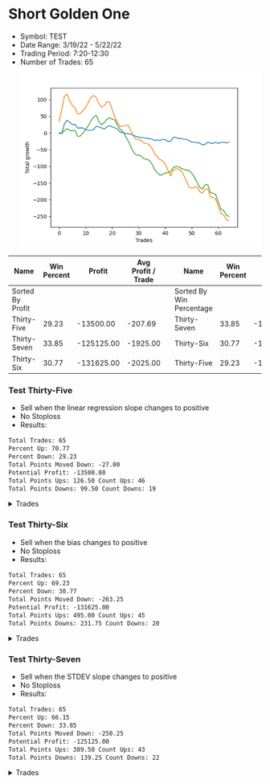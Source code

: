 # Short Golden One 
- Symbol: TEST
- Date Range: 3/19/22 - 5/22/22
- Trading Period: 7:20-12:30
- Number of Trades: 65
![Plot](ShortGoldenOneTEST.png)

| Name | Win Percent | Profit | Avg Profit / Trade |     | Name | Win Percent | Profit | Avg Profit / Trade |
| ---- | ----------- | ------ | ------------------ | --- | ---- | ----------- | ------ | ------------------ |
| Sorted By <br> Profit | | | | | Sorted By <br> Win Percentage ||||
| Thirty-Five | 29.23 | -13500.00 | -207.69 |     | Thirty-Seven | 33.85 | -125125.00 | -1925.00 |
| Thirty-Seven | 33.85 | -125125.00 | -1925.00 |     | Thirty-Six | 30.77 | -131625.00 | -2025.00 |
| Thirty-Six | 30.77 | -131625.00 | -2025.00 |     | Thirty-Five | 29.23 | -13500.00 | -207.69 |

### Test Thirty-Five
* Sell when the linear regression slope changes to positive
* No Stoploss
* Results:
```
Total Trades: 65
Percent Up: 70.77
Percent Down: 29.23
Total Points Moved Down: -27.00
Potential Profit: -13500.00
Total Points Ups: 126.50 Count Ups: 46
Total Points Downs: 99.50 Count Downs: 19
```

<details><summary>Trades</summary>

<code>In: 2022-07-01 06:54:00		Out: 2022-07-01 06:56:05		Total Position Time: 02:05		Total Move Down: -1.50		Total to Date: 1.50</code> <br />
<code>In: 2022-07-01 06:59:00		Out: 2022-07-01 07:02:05		Total Position Time: 03:05		Total Move Down: -0.50		Total to Date: 2.00</code> <br />
<code>In: 2022-07-01 07:03:00		Out: 2022-07-01 07:22:05		Total Position Time: 19:05		Total Move Down: 30.00		Total to Date: -28.00</code> <br />
<code>In: 2022-07-01 07:26:00		Out: 2022-07-01 07:42:05		Total Position Time: 16:05		Total Move Down: 10.00		Total to Date: -38.00</code> <br />
<code>In: 2022-07-01 07:52:00		Out: 2022-07-01 07:54:05		Total Position Time: 02:05		Total Move Down: -6.25		Total to Date: -31.75</code> <br />
<code>In: 2022-07-01 07:55:00		Out: 2022-07-01 07:57:05		Total Position Time: 02:05		Total Move Down: -7.00		Total to Date: -24.75</code> <br />
<code>In: 2022-07-01 08:00:00		Out: 2022-07-01 08:02:05		Total Position Time: 02:05		Total Move Down: 1.00		Total to Date: -25.75</code> <br />
<code>In: 2022-07-01 08:04:00		Out: 2022-07-01 08:07:05		Total Position Time: 03:05		Total Move Down: -11.25		Total to Date: -14.50</code> <br />
<code>In: 2022-07-01 08:20:00		Out: 2022-07-01 08:21:05		Total Position Time: 01:05		Total Move Down: 0.50		Total to Date: -15.00</code> <br />
<code>In: 2022-07-01 08:22:00		Out: 2022-07-01 08:31:05		Total Position Time: 09:05		Total Move Down: -0.25		Total to Date: -14.75</code> <br />
<code>In: 2022-07-01 08:40:00		Out: 2022-07-01 08:41:05		Total Position Time: 01:05		Total Move Down: -4.50		Total to Date: -10.25</code> <br />
<code>In: 2022-07-01 08:42:00		Out: 2022-07-01 08:43:05		Total Position Time: 01:05		Total Move Down: -2.25		Total to Date: -8.00</code> <br />
<code>In: 2022-07-01 08:44:00		Out: 2022-07-01 08:48:05		Total Position Time: 04:05		Total Move Down: -0.00		Total to Date: -8.00</code> <br />
<code>In: 2022-07-01 08:49:00		Out: 2022-07-01 08:50:05		Total Position Time: 01:05		Total Move Down: 2.00		Total to Date: -10.00</code> <br />
<code>In: 2022-07-01 08:51:00		Out: 2022-07-01 09:02:05		Total Position Time: 11:05		Total Move Down: 10.25		Total to Date: -20.25</code> <br />
<code>In: 2022-07-01 09:03:00		Out: 2022-07-01 09:04:05		Total Position Time: 01:05		Total Move Down: -2.00		Total to Date: -18.25</code> <br />
<code>In: 2022-07-01 09:13:00		Out: 2022-07-01 09:14:05		Total Position Time: 01:05		Total Move Down: -3.50		Total to Date: -14.75</code> <br />
<code>In: 2022-07-01 09:27:00		Out: 2022-07-01 09:32:05		Total Position Time: 05:05		Total Move Down: -3.25		Total to Date: -11.50</code> <br />
<code>In: 2022-07-01 09:33:00		Out: 2022-07-01 09:50:05		Total Position Time: 17:05		Total Move Down: 6.50		Total to Date: -18.00</code> <br />
<code>In: 2022-07-01 09:57:00		Out: 2022-07-01 10:09:05		Total Position Time: 12:05		Total Move Down: 3.75		Total to Date: -21.75</code> <br />
<code>In: 2022-07-01 10:18:00		Out: 2022-07-01 10:19:05		Total Position Time: 01:05		Total Move Down: -3.75		Total to Date: -18.00</code> <br />
<code>In: 2022-07-01 10:23:00		Out: 2022-07-01 10:24:05		Total Position Time: 01:05		Total Move Down: -2.75		Total to Date: -15.25</code> <br />
<code>In: 2022-07-01 10:27:00		Out: 2022-07-01 10:28:05		Total Position Time: 01:05		Total Move Down: -3.75		Total to Date: -11.50</code> <br />
<code>In: 2022-07-01 10:36:00		Out: 2022-07-01 10:39:05		Total Position Time: 03:05		Total Move Down: -9.25		Total to Date: -2.25</code> <br />
<code>In: 2022-07-01 10:52:00		Out: 2022-07-01 10:53:05		Total Position Time: 01:05		Total Move Down: -1.00		Total to Date: -1.25</code> <br />
<code>In: 2022-07-01 10:55:00		Out: 2022-07-01 11:00:05		Total Position Time: 05:05		Total Move Down: -3.00		Total to Date: 1.75</code> <br />
<code>In: 2022-07-01 11:02:00		Out: 2022-07-01 11:03:05		Total Position Time: 01:05		Total Move Down: -0.25		Total to Date: 2.00</code> <br />
<code>In: 2022-07-01 11:05:00		Out: 2022-07-01 11:07:05		Total Position Time: 02:05		Total Move Down: -2.00		Total to Date: 4.00</code> <br />
<code>In: 2022-07-01 11:08:00		Out: 2022-07-01 11:15:05		Total Position Time: 07:05		Total Move Down: -2.75		Total to Date: 6.75</code> <br />
<code>In: 2022-07-01 11:30:00		Out: 2022-07-01 11:32:05		Total Position Time: 02:05		Total Move Down: -4.00		Total to Date: 10.75</code> <br />
<code>In: 2022-07-01 11:33:00		Out: 2022-07-01 11:34:05		Total Position Time: 01:05		Total Move Down: -2.25		Total to Date: 13.00</code> <br />
<code>In: 2022-07-01 11:37:00		Out: 2022-07-01 11:39:05		Total Position Time: 02:05		Total Move Down: -0.50		Total to Date: 13.50</code> <br />
<code>In: 2022-07-01 11:43:00		Out: 2022-07-01 11:46:05		Total Position Time: 03:05		Total Move Down: -1.50		Total to Date: 15.00</code> <br />
<code>In: 2022-07-01 11:53:00		Out: 2022-07-01 11:58:05		Total Position Time: 05:05		Total Move Down: -0.75		Total to Date: 15.75</code> <br />
<code>In: 2022-07-01 11:59:00		Out: 2022-07-01 12:00:05		Total Position Time: 01:05		Total Move Down: -1.50		Total to Date: 17.25</code> <br />
<code>In: 2022-07-01 12:02:00		Out: 2022-07-01 12:07:05		Total Position Time: 05:05		Total Move Down: -1.00		Total to Date: 18.25</code> <br />
<code>In: 2022-07-01 12:08:00		Out: 2022-07-01 12:09:05		Total Position Time: 01:05		Total Move Down: -4.50		Total to Date: 22.75</code> <br />
<code>In: 2022-07-01 12:18:00		Out: 2022-07-01 12:25:05		Total Position Time: 07:05		Total Move Down: 1.75		Total to Date: 21.00</code> <br />
<code>In: 2022-07-01 12:26:00		Out: 2022-07-01 12:27:05		Total Position Time: 01:05		Total Move Down: -1.75		Total to Date: 22.75</code> <br />
<code>In: 2022-07-05 06:52:00		Out: 2022-07-05 07:02:05		Total Position Time: 10:05		Total Move Down: 3.50		Total to Date: 19.25</code> <br />
<code>In: 2022-07-05 07:04:00		Out: 2022-07-05 07:10:05		Total Position Time: 06:05		Total Move Down: -1.00		Total to Date: 20.25</code> <br />
<code>In: 2022-07-05 07:19:00		Out: 2022-07-05 07:28:05		Total Position Time: 09:05		Total Move Down: -5.25		Total to Date: 25.50</code> <br />
<code>In: 2022-07-05 07:34:00		Out: 2022-07-05 07:35:05		Total Position Time: 01:05		Total Move Down: 0.50		Total to Date: 25.00</code> <br />
<code>In: 2022-07-05 07:43:00		Out: 2022-07-05 07:54:05		Total Position Time: 11:05		Total Move Down: 11.50		Total to Date: 13.50</code> <br />
<code>In: 2022-07-05 07:55:00		Out: 2022-07-05 07:56:05		Total Position Time: 01:05		Total Move Down: -0.00		Total to Date: 13.50</code> <br />
<code>In: 2022-07-05 08:01:00		Out: 2022-07-05 08:08:05		Total Position Time: 07:05		Total Move Down: -3.25		Total to Date: 16.75</code> <br />
<code>In: 2022-07-05 08:11:00		Out: 2022-07-05 08:13:05		Total Position Time: 02:05		Total Move Down: 0.25		Total to Date: 16.50</code> <br />
<code>In: 2022-07-05 08:23:00		Out: 2022-07-05 08:29:05		Total Position Time: 06:05		Total Move Down: -2.50		Total to Date: 19.00</code> <br />
<code>In: 2022-07-05 08:30:00		Out: 2022-07-05 08:32:05		Total Position Time: 02:05		Total Move Down: -0.25		Total to Date: 19.25</code> <br />
<code>In: 2022-07-05 08:37:00		Out: 2022-07-05 08:41:05		Total Position Time: 04:05		Total Move Down: -3.75		Total to Date: 23.00</code> <br />
<code>In: 2022-07-05 08:53:00		Out: 2022-07-05 08:55:05		Total Position Time: 02:05		Total Move Down: -4.50		Total to Date: 27.50</code> <br />
<code>In: 2022-07-05 08:56:00		Out: 2022-07-05 08:57:05		Total Position Time: 01:05		Total Move Down: -0.25		Total to Date: 27.75</code> <br />
<code>In: 2022-07-05 08:58:00		Out: 2022-07-05 09:02:05		Total Position Time: 04:05		Total Move Down: -1.50		Total to Date: 29.25</code> <br />
<code>In: 2022-07-05 09:03:00		Out: 2022-07-05 09:08:05		Total Position Time: 05:05		Total Move Down: -1.00		Total to Date: 30.25</code> <br />
<code>In: 2022-07-05 09:14:00		Out: 2022-07-05 09:23:05		Total Position Time: 09:05		Total Move Down: -5.50		Total to Date: 35.75</code> <br />
<code>In: 2022-07-05 09:31:00		Out: 2022-07-05 09:38:05		Total Position Time: 07:05		Total Move Down: 1.50		Total to Date: 34.25</code> <br />
<code>In: 2022-07-05 09:42:00		Out: 2022-07-05 09:53:05		Total Position Time: 11:05		Total Move Down: 7.00		Total to Date: 27.25</code> <br />
<code>In: 2022-07-05 10:08:00		Out: 2022-07-05 10:09:05		Total Position Time: 01:05		Total Move Down: -3.75		Total to Date: 31.00</code> <br />
<code>In: 2022-07-05 10:28:00		Out: 2022-07-05 10:34:05		Total Position Time: 06:05		Total Move Down: -0.00		Total to Date: 31.00</code> <br />
<code>In: 2022-07-05 10:44:00		Out: 2022-07-05 10:52:05		Total Position Time: 08:05		Total Move Down: 3.00		Total to Date: 28.00</code> <br />
<code>In: 2022-07-05 11:09:00		Out: 2022-07-05 11:12:05		Total Position Time: 03:05		Total Move Down: -3.25		Total to Date: 31.25</code> <br />
<code>In: 2022-07-05 11:15:00		Out: 2022-07-05 11:18:05		Total Position Time: 03:05		Total Move Down: 2.50		Total to Date: 28.75</code> <br />
<code>In: 2022-07-05 11:43:00		Out: 2022-07-05 11:55:05		Total Position Time: 12:05		Total Move Down: 1.00		Total to Date: 27.75</code> <br />
<code>In: 2022-07-05 12:01:00		Out: 2022-07-05 12:06:05		Total Position Time: 05:05		Total Move Down: -2.25		Total to Date: 30.00</code> <br />
<code>In: 2022-07-05 12:16:00		Out: 2022-07-05 12:22:05		Total Position Time: 06:05		Total Move Down: 3.00		Total to Date: 27.00</code> <br />


</details>

### Test Thirty-Six
* Sell when the bias changes to positive
* No Stoploss
* Results:
```
Total Trades: 65
Percent Up: 69.23
Percent Down: 30.77
Total Points Moved Down: -263.25
Potential Profit: -131625.00
Total Points Ups: 495.00 Count Ups: 45
Total Points Downs: 231.75 Count Downs: 20
```

<details><summary>Trades</summary>

<code>In: 2022-07-01 06:54:00		Out: 2022-07-01 07:23:55		Total Position Time: 29:55		Total Move Down: 34.00		Total to Date: -34.00</code> <br />
<code>In: 2022-07-01 06:59:00		Out: 2022-07-01 07:28:55		Total Position Time: 29:55		Total Move Down: 37.00		Total to Date: -71.00</code> <br />
<code>In: 2022-07-01 07:03:00		Out: 2022-07-01 07:32:55		Total Position Time: 29:55		Total Move Down: 39.25		Total to Date: -110.25</code> <br />
<code>In: 2022-07-01 07:26:00		Out: 2022-07-01 07:55:55		Total Position Time: 29:55		Total Move Down: 5.75		Total to Date: -116.00</code> <br />
<code>In: 2022-07-01 07:52:00		Out: 2022-07-01 08:21:55		Total Position Time: 29:55		Total Move Down: -20.50		Total to Date: -95.50</code> <br />
<code>In: 2022-07-01 07:55:00		Out: 2022-07-01 08:24:55		Total Position Time: 29:55		Total Move Down: -13.25		Total to Date: -82.25</code> <br />
<code>In: 2022-07-01 08:00:00		Out: 2022-07-01 08:29:55		Total Position Time: 29:55		Total Move Down: -7.25		Total to Date: -75.00</code> <br />
<code>In: 2022-07-01 08:04:00		Out: 2022-07-01 08:33:55		Total Position Time: 29:55		Total Move Down: -18.50		Total to Date: -56.50</code> <br />
<code>In: 2022-07-01 08:20:00		Out: 2022-07-01 08:49:55		Total Position Time: 29:55		Total Move Down: 1.75		Total to Date: -58.25</code> <br />
<code>In: 2022-07-01 08:22:00		Out: 2022-07-01 08:51:55		Total Position Time: 29:55		Total Move Down: 8.50		Total to Date: -66.75</code> <br />
<code>In: 2022-07-01 08:40:00		Out: 2022-07-01 09:09:55		Total Position Time: 29:55		Total Move Down: 9.75		Total to Date: -76.50</code> <br />
<code>In: 2022-07-01 08:42:00		Out: 2022-07-01 09:11:55		Total Position Time: 29:55		Total Move Down: 15.00		Total to Date: -91.50</code> <br />
<code>In: 2022-07-01 08:44:00		Out: 2022-07-01 09:13:55		Total Position Time: 29:55		Total Move Down: 14.75		Total to Date: -106.25</code> <br />
<code>In: 2022-07-01 08:49:00		Out: 2022-07-01 09:18:55		Total Position Time: 29:55		Total Move Down: 6.00		Total to Date: -112.25</code> <br />
<code>In: 2022-07-01 08:51:00		Out: 2022-07-01 09:20:55		Total Position Time: 29:55		Total Move Down: -6.00		Total to Date: -106.25</code> <br />
<code>In: 2022-07-01 09:03:00		Out: 2022-07-01 09:32:55		Total Position Time: 29:55		Total Move Down: -19.25		Total to Date: -87.00</code> <br />
<code>In: 2022-07-01 09:13:00		Out: 2022-07-01 09:42:55		Total Position Time: 29:55		Total Move Down: -9.75		Total to Date: -77.25</code> <br />
<code>In: 2022-07-01 09:27:00		Out: 2022-07-01 09:56:55		Total Position Time: 29:55		Total Move Down: 4.75		Total to Date: -82.00</code> <br />
<code>In: 2022-07-01 09:33:00		Out: 2022-07-01 10:02:55		Total Position Time: 29:55		Total Move Down: 11.75		Total to Date: -93.75</code> <br />
<code>In: 2022-07-01 09:57:00		Out: 2022-07-01 10:26:55		Total Position Time: 29:55		Total Move Down: -1.75		Total to Date: -92.00</code> <br />
<code>In: 2022-07-01 10:18:00		Out: 2022-07-01 10:47:55		Total Position Time: 29:55		Total Move Down: -22.00		Total to Date: -70.00</code> <br />
<code>In: 2022-07-01 10:23:00		Out: 2022-07-01 10:52:55		Total Position Time: 29:55		Total Move Down: -22.75		Total to Date: -47.25</code> <br />
<code>In: 2022-07-01 10:27:00		Out: 2022-07-01 10:56:55		Total Position Time: 29:55		Total Move Down: -16.50		Total to Date: -30.75</code> <br />
<code>In: 2022-07-01 10:36:00		Out: 2022-07-01 11:05:05		Total Position Time: 29:05		Total Move Down: -12.00		Total to Date: -18.75</code> <br />
<code>In: 2022-07-01 10:52:00		Out: 2022-07-01 11:05:05		Total Position Time: 13:05		Total Move Down: 2.50		Total to Date: -21.25</code> <br />
<code>In: 2022-07-01 10:55:00		Out: 2022-07-01 11:05:05		Total Position Time: 10:05		Total Move Down: -0.00		Total to Date: -21.25</code> <br />
<code>In: 2022-07-01 11:02:00		Out: 2022-07-01 11:05:05		Total Position Time: 03:05		Total Move Down: 2.75		Total to Date: -24.00</code> <br />
<code>In: 2022-07-01 11:05:00		Out: 2022-07-01 11:34:55		Total Position Time: 29:55		Total Move Down: -17.75		Total to Date: -6.25</code> <br />
<code>In: 2022-07-01 11:08:00		Out: 2022-07-01 11:37:55		Total Position Time: 29:55		Total Move Down: -16.25		Total to Date: 10.00</code> <br />
<code>In: 2022-07-01 11:30:00		Out: 2022-07-01 11:59:55		Total Position Time: 29:55		Total Move Down: -9.00		Total to Date: 19.00</code> <br />
<code>In: 2022-07-01 11:33:00		Out: 2022-07-01 12:02:55		Total Position Time: 29:55		Total Move Down: -0.25		Total to Date: 19.25</code> <br />
<code>In: 2022-07-01 11:37:00		Out: 2022-07-01 12:06:55		Total Position Time: 29:55		Total Move Down: -3.50		Total to Date: 22.75</code> <br />
<code>In: 2022-07-01 11:43:00		Out: 2022-07-01 12:12:55		Total Position Time: 29:55		Total Move Down: -8.00		Total to Date: 30.75</code> <br />
<code>In: 2022-07-01 11:53:00		Out: 2022-07-01 12:22:55		Total Position Time: 29:55		Total Move Down: -1.00		Total to Date: 31.75</code> <br />
<code>In: 2022-07-01 11:59:00		Out: 2022-07-01 12:28:55		Total Position Time: 29:55		Total Move Down: -3.50		Total to Date: 35.25</code> <br />
<code>In: 2022-07-01 12:02:00		Out: 2022-07-01 12:31:55		Total Position Time: 29:55		Total Move Down: -11.00		Total to Date: 46.25</code> <br />
<code>In: 2022-07-01 12:08:00		Out: 2022-07-01 12:37:55		Total Position Time: 29:55		Total Move Down: -16.50		Total to Date: 62.75</code> <br />
<code>In: 2022-07-01 12:18:00		Out: 2022-07-01 12:47:55		Total Position Time: 29:55		Total Move Down: -9.50		Total to Date: 72.25</code> <br />
<code>In: 2022-07-01 12:26:00		Out: 2022-07-01 12:55:55		Total Position Time: 29:55		Total Move Down: -7.25		Total to Date: 79.50</code> <br />
<code>In: 2022-07-05 06:52:00		Out: 2022-07-05 07:21:55		Total Position Time: 29:55		Total Move Down: -4.25		Total to Date: 83.75</code> <br />
<code>In: 2022-07-05 07:04:00		Out: 2022-07-05 07:33:55		Total Position Time: 29:55		Total Move Down: -9.75		Total to Date: 93.50</code> <br />
<code>In: 2022-07-05 07:19:00		Out: 2022-07-05 07:39:05		Total Position Time: 20:05		Total Move Down: -18.25		Total to Date: 111.75</code> <br />
<code>In: 2022-07-05 07:34:00		Out: 2022-07-05 07:39:05		Total Position Time: 05:05		Total Move Down: -17.50		Total to Date: 129.25</code> <br />
<code>In: 2022-07-05 07:43:00		Out: 2022-07-05 08:12:55		Total Position Time: 29:55		Total Move Down: 18.25		Total to Date: 111.00</code> <br />
<code>In: 2022-07-05 07:55:00		Out: 2022-07-05 08:24:55		Total Position Time: 29:55		Total Move Down: 3.00		Total to Date: 108.00</code> <br />
<code>In: 2022-07-05 08:01:00		Out: 2022-07-05 08:30:55		Total Position Time: 29:55		Total Move Down: -0.50		Total to Date: 108.50</code> <br />
<code>In: 2022-07-05 08:11:00		Out: 2022-07-05 08:40:55		Total Position Time: 29:55		Total Move Down: -4.50		Total to Date: 113.00</code> <br />
<code>In: 2022-07-05 08:23:00		Out: 2022-07-05 08:52:55		Total Position Time: 29:55		Total Move Down: -14.75		Total to Date: 127.75</code> <br />
<code>In: 2022-07-05 08:30:00		Out: 2022-07-05 08:59:05		Total Position Time: 29:05		Total Move Down: -17.00		Total to Date: 144.75</code> <br />
<code>In: 2022-07-05 08:37:00		Out: 2022-07-05 08:59:05		Total Position Time: 22:05		Total Move Down: -17.75		Total to Date: 162.50</code> <br />
<code>In: 2022-07-05 08:53:00		Out: 2022-07-05 08:59:05		Total Position Time: 06:05		Total Move Down: -2.75		Total to Date: 165.25</code> <br />
<code>In: 2022-07-05 08:56:00		Out: 2022-07-05 08:59:05		Total Position Time: 03:05		Total Move Down: 2.75		Total to Date: 162.50</code> <br />
<code>In: 2022-07-05 08:58:00		Out: 2022-07-05 08:59:05		Total Position Time: 01:05		Total Move Down: 1.25		Total to Date: 161.25</code> <br />
<code>In: 2022-07-05 09:03:00		Out: 2022-07-05 09:32:55		Total Position Time: 29:55		Total Move Down: -14.50		Total to Date: 175.75</code> <br />
<code>In: 2022-07-05 09:14:00		Out: 2022-07-05 09:43:55		Total Position Time: 29:55		Total Move Down: -5.00		Total to Date: 180.75</code> <br />
<code>In: 2022-07-05 09:31:00		Out: 2022-07-05 10:00:55		Total Position Time: 29:55		Total Move Down: 12.50		Total to Date: 168.25</code> <br />
<code>In: 2022-07-05 09:42:00		Out: 2022-07-05 10:11:55		Total Position Time: 29:55		Total Move Down: 0.50		Total to Date: 167.75</code> <br />
<code>In: 2022-07-05 10:08:00		Out: 2022-07-05 10:37:55		Total Position Time: 29:55		Total Move Down: -23.75		Total to Date: 191.50</code> <br />
<code>In: 2022-07-05 10:28:00		Out: 2022-07-05 10:57:55		Total Position Time: 29:55		Total Move Down: -2.25		Total to Date: 193.75</code> <br />
<code>In: 2022-07-05 10:44:00		Out: 2022-07-05 11:13:55		Total Position Time: 29:55		Total Move Down: -3.50		Total to Date: 197.25</code> <br />
<code>In: 2022-07-05 11:09:00		Out: 2022-07-05 11:38:55		Total Position Time: 29:55		Total Move Down: -23.50		Total to Date: 220.75</code> <br />
<code>In: 2022-07-05 11:15:00		Out: 2022-07-05 11:44:55		Total Position Time: 29:55		Total Move Down: -20.50		Total to Date: 241.25</code> <br />
<code>In: 2022-07-05 11:43:00		Out: 2022-07-05 12:12:55		Total Position Time: 29:55		Total Move Down: -4.50		Total to Date: 245.75</code> <br />
<code>In: 2022-07-05 12:01:00		Out: 2022-07-05 12:30:55		Total Position Time: 29:55		Total Move Down: -13.25		Total to Date: 259.00</code> <br />
<code>In: 2022-07-05 12:16:00		Out: 2022-07-05 12:45:55		Total Position Time: 29:55		Total Move Down: -4.25		Total to Date: 263.25</code> <br />


</details>

### Test Thirty-Seven
* Sell when the STDEV slope changes to positive
* No Stoploss
* Results:
```
Total Trades: 65
Percent Up: 66.15
Percent Down: 33.85
Total Points Moved Down: -250.25
Potential Profit: -125125.00
Total Points Ups: 389.50 Count Ups: 43
Total Points Downs: 139.25 Count Downs: 22
```

<details><summary>Trades</summary>

<code>In: 2022-07-01 06:54:00		Out: 2022-07-01 07:01:05		Total Position Time: 07:05		Total Move Down: 0.25		Total to Date: -0.25</code> <br />
<code>In: 2022-07-01 06:59:00		Out: 2022-07-01 07:01:05		Total Position Time: 02:05		Total Move Down: -1.25		Total to Date: 1.00</code> <br />
<code>In: 2022-07-01 07:03:00		Out: 2022-07-01 07:04:05		Total Position Time: 01:05		Total Move Down: 8.00		Total to Date: -7.00</code> <br />
<code>In: 2022-07-01 07:26:00		Out: 2022-07-01 07:55:55		Total Position Time: 29:55		Total Move Down: 5.75		Total to Date: -12.75</code> <br />
<code>In: 2022-07-01 07:52:00		Out: 2022-07-01 08:01:05		Total Position Time: 09:05		Total Move Down: -5.50		Total to Date: -7.25</code> <br />
<code>In: 2022-07-01 07:55:00		Out: 2022-07-01 08:01:05		Total Position Time: 06:05		Total Move Down: -1.00		Total to Date: -6.25</code> <br />
<code>In: 2022-07-01 08:00:00		Out: 2022-07-01 08:01:05		Total Position Time: 01:05		Total Move Down: 1.50		Total to Date: -7.75</code> <br />
<code>In: 2022-07-01 08:04:00		Out: 2022-07-01 08:33:55		Total Position Time: 29:55		Total Move Down: -18.50		Total to Date: 10.75</code> <br />
<code>In: 2022-07-01 08:20:00		Out: 2022-07-01 08:49:55		Total Position Time: 29:55		Total Move Down: 1.75		Total to Date: 9.00</code> <br />
<code>In: 2022-07-01 08:22:00		Out: 2022-07-01 08:51:55		Total Position Time: 29:55		Total Move Down: 8.50		Total to Date: 0.50</code> <br />
<code>In: 2022-07-01 08:40:00		Out: 2022-07-01 08:53:05		Total Position Time: 13:05		Total Move Down: 10.50		Total to Date: -10.00</code> <br />
<code>In: 2022-07-01 08:42:00		Out: 2022-07-01 08:53:05		Total Position Time: 11:05		Total Move Down: 12.25		Total to Date: -22.25</code> <br />
<code>In: 2022-07-01 08:44:00		Out: 2022-07-01 08:53:05		Total Position Time: 09:05		Total Move Down: 13.75		Total to Date: -36.00</code> <br />
<code>In: 2022-07-01 08:49:00		Out: 2022-07-01 08:53:05		Total Position Time: 04:05		Total Move Down: 11.50		Total to Date: -47.50</code> <br />
<code>In: 2022-07-01 08:51:00		Out: 2022-07-01 08:53:05		Total Position Time: 02:05		Total Move Down: 5.25		Total to Date: -52.75</code> <br />
<code>In: 2022-07-01 09:03:00		Out: 2022-07-01 09:32:55		Total Position Time: 29:55		Total Move Down: -19.25		Total to Date: -33.50</code> <br />
<code>In: 2022-07-01 09:13:00		Out: 2022-07-01 09:42:55		Total Position Time: 29:55		Total Move Down: -9.75		Total to Date: -23.75</code> <br />
<code>In: 2022-07-01 09:27:00		Out: 2022-07-01 09:47:05		Total Position Time: 20:05		Total Move Down: 7.25		Total to Date: -31.00</code> <br />
<code>In: 2022-07-01 09:33:00		Out: 2022-07-01 09:47:05		Total Position Time: 14:05		Total Move Down: 9.75		Total to Date: -40.75</code> <br />
<code>In: 2022-07-01 09:57:00		Out: 2022-07-01 10:00:05		Total Position Time: 03:05		Total Move Down: 4.50		Total to Date: -45.25</code> <br />
<code>In: 2022-07-01 10:18:00		Out: 2022-07-01 10:19:05		Total Position Time: 01:05		Total Move Down: -3.75		Total to Date: -41.50</code> <br />
<code>In: 2022-07-01 10:23:00		Out: 2022-07-01 10:24:05		Total Position Time: 01:05		Total Move Down: -2.75		Total to Date: -38.75</code> <br />
<code>In: 2022-07-01 10:27:00		Out: 2022-07-01 10:56:55		Total Position Time: 29:55		Total Move Down: -16.50		Total to Date: -22.25</code> <br />
<code>In: 2022-07-01 10:36:00		Out: 2022-07-01 11:05:55		Total Position Time: 29:55		Total Move Down: -11.25		Total to Date: -11.00</code> <br />
<code>In: 2022-07-01 10:52:00		Out: 2022-07-01 11:21:55		Total Position Time: 29:55		Total Move Down: -6.25		Total to Date: -4.75</code> <br />
<code>In: 2022-07-01 10:55:00		Out: 2022-07-01 11:24:55		Total Position Time: 29:55		Total Move Down: -15.00		Total to Date: 10.25</code> <br />
<code>In: 2022-07-01 11:02:00		Out: 2022-07-01 11:31:55		Total Position Time: 29:55		Total Move Down: -12.75		Total to Date: 23.00</code> <br />
<code>In: 2022-07-01 11:05:00		Out: 2022-07-01 11:34:55		Total Position Time: 29:55		Total Move Down: -17.75		Total to Date: 40.75</code> <br />
<code>In: 2022-07-01 11:08:00		Out: 2022-07-01 11:37:55		Total Position Time: 29:55		Total Move Down: -16.25		Total to Date: 57.00</code> <br />
<code>In: 2022-07-01 11:30:00		Out: 2022-07-01 11:59:55		Total Position Time: 29:55		Total Move Down: -9.00		Total to Date: 66.00</code> <br />
<code>In: 2022-07-01 11:33:00		Out: 2022-07-01 12:02:55		Total Position Time: 29:55		Total Move Down: -0.25		Total to Date: 66.25</code> <br />
<code>In: 2022-07-01 11:37:00		Out: 2022-07-01 12:06:55		Total Position Time: 29:55		Total Move Down: -3.50		Total to Date: 69.75</code> <br />
<code>In: 2022-07-01 11:43:00		Out: 2022-07-01 12:12:55		Total Position Time: 29:55		Total Move Down: -8.00		Total to Date: 77.75</code> <br />
<code>In: 2022-07-01 11:53:00		Out: 2022-07-01 12:22:55		Total Position Time: 29:55		Total Move Down: -1.00		Total to Date: 78.75</code> <br />
<code>In: 2022-07-01 11:59:00		Out: 2022-07-01 12:28:55		Total Position Time: 29:55		Total Move Down: -3.50		Total to Date: 82.25</code> <br />
<code>In: 2022-07-01 12:02:00		Out: 2022-07-01 12:31:55		Total Position Time: 29:55		Total Move Down: -11.00		Total to Date: 93.25</code> <br />
<code>In: 2022-07-01 12:08:00		Out: 2022-07-01 12:37:55		Total Position Time: 29:55		Total Move Down: -16.50		Total to Date: 109.75</code> <br />
<code>In: 2022-07-01 12:18:00		Out: 2022-07-01 12:47:55		Total Position Time: 29:55		Total Move Down: -9.50		Total to Date: 119.25</code> <br />
<code>In: 2022-07-01 12:26:00		Out: 2022-07-01 12:55:55		Total Position Time: 29:55		Total Move Down: -7.25		Total to Date: 126.50</code> <br />
<code>In: 2022-07-05 06:52:00		Out: 2022-07-05 07:01:05		Total Position Time: 09:05		Total Move Down: 2.00		Total to Date: 124.50</code> <br />
<code>In: 2022-07-05 07:04:00		Out: 2022-07-05 07:05:05		Total Position Time: 01:05		Total Move Down: 4.00		Total to Date: 120.50</code> <br />
<code>In: 2022-07-05 07:19:00		Out: 2022-07-05 07:47:05		Total Position Time: 28:05		Total Move Down: 1.75		Total to Date: 118.75</code> <br />
<code>In: 2022-07-05 07:34:00		Out: 2022-07-05 07:47:05		Total Position Time: 13:05		Total Move Down: 2.50		Total to Date: 116.25</code> <br />
<code>In: 2022-07-05 07:43:00		Out: 2022-07-05 07:47:05		Total Position Time: 04:05		Total Move Down: 12.50		Total to Date: 103.75</code> <br />
<code>In: 2022-07-05 07:55:00		Out: 2022-07-05 08:24:55		Total Position Time: 29:55		Total Move Down: 3.00		Total to Date: 100.75</code> <br />
<code>In: 2022-07-05 08:01:00		Out: 2022-07-05 08:30:55		Total Position Time: 29:55		Total Move Down: -0.50		Total to Date: 101.25</code> <br />
<code>In: 2022-07-05 08:11:00		Out: 2022-07-05 08:36:05		Total Position Time: 25:05		Total Move Down: -4.50		Total to Date: 105.75</code> <br />
<code>In: 2022-07-05 08:23:00		Out: 2022-07-05 08:36:05		Total Position Time: 13:05		Total Move Down: -3.25		Total to Date: 109.00</code> <br />
<code>In: 2022-07-05 08:30:00		Out: 2022-07-05 08:36:05		Total Position Time: 06:05		Total Move Down: -2.75		Total to Date: 111.75</code> <br />
<code>In: 2022-07-05 08:37:00		Out: 2022-07-05 08:38:05		Total Position Time: 01:05		Total Move Down: -0.75		Total to Date: 112.50</code> <br />
<code>In: 2022-07-05 08:53:00		Out: 2022-07-05 09:22:55		Total Position Time: 29:55		Total Move Down: -8.50		Total to Date: 121.00</code> <br />
<code>In: 2022-07-05 08:56:00		Out: 2022-07-05 09:25:55		Total Position Time: 29:55		Total Move Down: -12.00		Total to Date: 133.00</code> <br />
<code>In: 2022-07-05 08:58:00		Out: 2022-07-05 09:27:55		Total Position Time: 29:55		Total Move Down: -15.25		Total to Date: 148.25</code> <br />
<code>In: 2022-07-05 09:03:00		Out: 2022-07-05 09:32:55		Total Position Time: 29:55		Total Move Down: -14.50		Total to Date: 162.75</code> <br />
<code>In: 2022-07-05 09:14:00		Out: 2022-07-05 09:43:55		Total Position Time: 29:55		Total Move Down: -5.00		Total to Date: 167.75</code> <br />
<code>In: 2022-07-05 09:31:00		Out: 2022-07-05 10:00:55		Total Position Time: 29:55		Total Move Down: 12.50		Total to Date: 155.25</code> <br />
<code>In: 2022-07-05 09:42:00		Out: 2022-07-05 10:11:55		Total Position Time: 29:55		Total Move Down: 0.50		Total to Date: 154.75</code> <br />
<code>In: 2022-07-05 10:08:00		Out: 2022-07-05 10:37:55		Total Position Time: 29:55		Total Move Down: -23.75		Total to Date: 178.50</code> <br />
<code>In: 2022-07-05 10:28:00		Out: 2022-07-05 10:57:55		Total Position Time: 29:55		Total Move Down: -2.25		Total to Date: 180.75</code> <br />
<code>In: 2022-07-05 10:44:00		Out: 2022-07-05 11:13:55		Total Position Time: 29:55		Total Move Down: -3.50		Total to Date: 184.25</code> <br />
<code>In: 2022-07-05 11:09:00		Out: 2022-07-05 11:38:55		Total Position Time: 29:55		Total Move Down: -23.50		Total to Date: 207.75</code> <br />
<code>In: 2022-07-05 11:15:00		Out: 2022-07-05 11:44:55		Total Position Time: 29:55		Total Move Down: -20.50		Total to Date: 228.25</code> <br />
<code>In: 2022-07-05 11:43:00		Out: 2022-07-05 12:12:55		Total Position Time: 29:55		Total Move Down: -4.50		Total to Date: 232.75</code> <br />
<code>In: 2022-07-05 12:01:00		Out: 2022-07-05 12:30:55		Total Position Time: 29:55		Total Move Down: -13.25		Total to Date: 246.00</code> <br />
<code>In: 2022-07-05 12:16:00		Out: 2022-07-05 12:45:55		Total Position Time: 29:55		Total Move Down: -4.25		Total to Date: 250.25</code> <br />


</details>